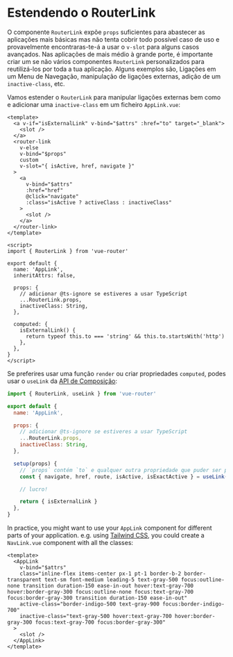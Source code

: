 # Estendendo o RouterLink

<VueSchoolLink
  href="https://vueschool.io/lessons/extending-router-link-for-external-urls"
  title="Aprenda a como estender o router-link"
/>

O componente `RouterLink` expõe `props` suficientes para abastecer as aplicações mais básicas mas não tenta cobrir todo possível caso de uso e provavelmente encontraras-te-á a usar o `v-slot` para alguns casos avançados. Nas aplicações de mais médio à grande porte, é importante criar um se não vários componentes `RouterLink` personalizados para reutilizá-los por toda a tua aplicação. Alguns exemplos são, Ligações em um Menu de Navegação, manipulação de ligações externas, adição de um `inactive-class`, etc.

Vamos estender o `RouterLink` para manipular ligações externas bem como e adicionar uma `inactive-class` em um ficheiro `AppLink.vue`:

```vue
<template>
  <a v-if="isExternalLink" v-bind="$attrs" :href="to" target="_blank">
    <slot />
  </a>
  <router-link
    v-else
    v-bind="$props"
    custom
    v-slot="{ isActive, href, navigate }"
  >
    <a
      v-bind="$attrs"
      :href="href"
      @click="navigate"
      :class="isActive ? activeClass : inactiveClass"
    >
      <slot />
    </a>
  </router-link>
</template>

<script>
import { RouterLink } from 'vue-router'

export default {
  name: 'AppLink',
  inheritAttrs: false,

  props: {
    // adicionar @ts-ignore se estiveres a usar TypeScript
    ...RouterLink.props,
    inactiveClass: String,
  },

  computed: {
    isExternalLink() {
      return typeof this.to === 'string' && this.to.startsWith('http')
    },
  },
}
</script>
```

Se preferires usar uma função `render` ou criar propriedades `computed`, podes usar o `useLink` da [API de Composição](./composition-api.md):

```js
import { RouterLink, useLink } from 'vue-router'

export default {
  name: 'AppLink',

  props: {
    // adicionar @ts-ignore se estiveres a usar TypeScript
    ...RouterLink.props,
    inactiveClass: String,
  },

  setup(props) {
    // `props` contém `to` e qualquer outra propriedade que puder ser passada para `<router-link>`
    const { navigate, href, route, isActive, isExactActive } = useLink(props)

    // lucro!

    return { isExternalLink }
  },
}
```

In practice, you might want to use your `AppLink` component for different parts of your application. e.g. using [Tailwind CSS](https://tailwindcss.com), you could create a `NavLink.vue` component with all the classes:

```vue
<template>
  <AppLink
    v-bind="$attrs"
    class="inline-flex items-center px-1 pt-1 border-b-2 border-transparent text-sm font-medium leading-5 text-gray-500 focus:outline-none transition duration-150 ease-in-out hover:text-gray-700 hover:border-gray-300 focus:outline-none focus:text-gray-700 focus:border-gray-300 transition duration-150 ease-in-out"
    active-class="border-indigo-500 text-gray-900 focus:border-indigo-700"
    inactive-class="text-gray-500 hover:text-gray-700 hover:border-gray-300 focus:text-gray-700 focus:border-gray-300"
  >
    <slot />
  </AppLink>
</template>
```
